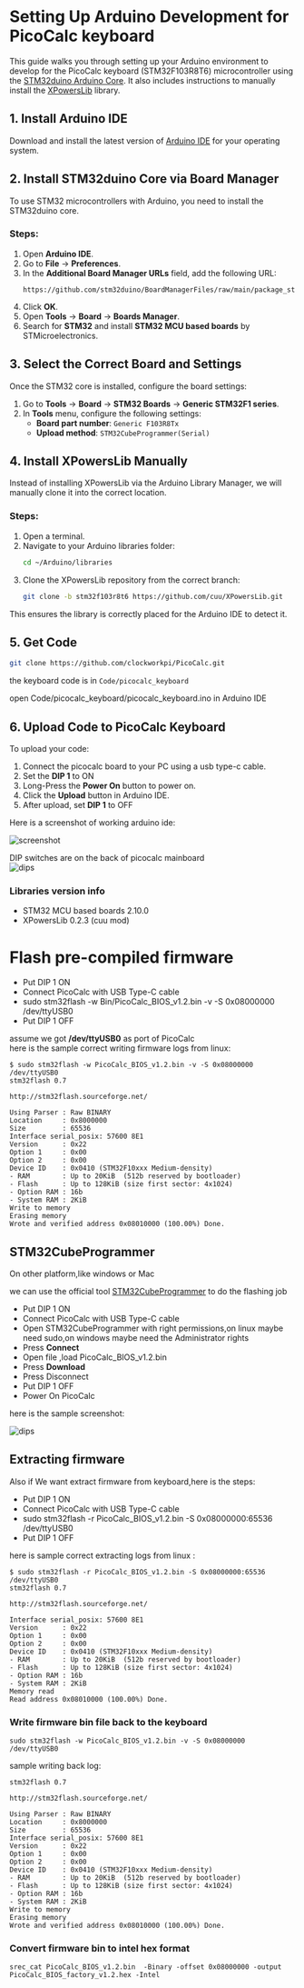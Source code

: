 # Setting Up Arduino Development for PicoCalc keyboard

This guide walks you through setting up your Arduino environment to develop for the PicoCalc keyboard (STM32F103R8T6) microcontroller using the [STM32duino Arduino Core](https://github.com/stm32duino/Arduino_Core_STM32). It also includes instructions to manually install the [XPowersLib](https://github.com/cuu/XPowersLib.git) library.

## 1. Install Arduino IDE
Download and install the latest version of [Arduino IDE](https://www.arduino.cc/en/software) for your operating system.

## 2. Install STM32duino Core via Board Manager
To use STM32 microcontrollers with Arduino, you need to install the STM32duino core.

### **Steps:**
1. Open **Arduino IDE**.
2. Go to **File** → **Preferences**.
3. In the **Additional Board Manager URLs** field, add the following URL:
   ```
   https://github.com/stm32duino/BoardManagerFiles/raw/main/package_stmicroelectronics_index.json
   ```
4. Click **OK**.
5. Open **Tools** → **Board** → **Boards Manager**.
6. Search for **STM32** and install **STM32 MCU based boards** by STMicroelectronics.

## 3. Select the Correct Board and Settings
Once the STM32 core is installed, configure the board settings:

1. Go to **Tools** → **Board** → **STM32 Boards** → **Generic STM32F1 series**.
2. In **Tools** menu, configure the following settings:
   - **Board part number**: `Generic F103R8Tx`
   - **Upload method**: `STM32CubeProgrammer(Serial)`

## 4. Install XPowersLib Manually
Instead of installing XPowersLib via the Arduino Library Manager, we will manually clone it into the correct location.

### **Steps:**
1. Open a terminal.
2. Navigate to your Arduino libraries folder:
   ```bash
   cd ~/Arduino/libraries
   ```
3. Clone the XPowersLib repository from the correct branch:
   ```bash
   git clone -b stm32f103r8t6 https://github.com/cuu/XPowersLib.git
   ```

This ensures the library is correctly placed for the Arduino IDE to detect it.

## 5. Get Code 
```bash
git clone https://github.com/clockworkpi/PicoCalc.git
```
the keyboard code is in `Code/picocalc_keyboard`

open Code/picocalc_keyboard/picocalc_keyboard.ino in Arduino IDE 


## 6. Upload Code to PicoCalc Keyboard
To upload your code:

1. Connect the picocalc board to your PC using a usb type-c cable.
2. Set the **DIP 1** to ON
3. Long-Press the **Power On** button to power on.
4. Click the **Upload** button in Arduino IDE.
5. After upload, set **DIP 1** to OFF

Here is a screenshot of working arduino ide:  

![screenshot](https://github.com/clockworkpi/PicoCalc/blob/master/wiki/picocalc_keyboard_arduino_ide_compile.png)

DIP switches are on the back of picocalc mainboard  
![dips](https://github.com/clockworkpi/PicoCalc/blob/master/wiki/picocalc_back_dip_switch.png)

### Libraries version info  

* STM32 MCU based boards 2.10.0
* XPowersLib 0.2.3 (cuu mod)


# Flash pre-compiled firmware 

- Put DIP 1 ON
- Connect PicoCalc with USB Type-C cable
- sudo stm32flash -w Bin/PicoCalc_BIOS_v1.2.bin -v -S 0x08000000 /dev/ttyUSB0
- Put DIP 1 OFF

assume we got **/dev/ttyUSB0** as port of PicoCalc   
here is the sample correct writing firmware logs from linux:   
```
$ sudo stm32flash -w PicoCalc_BIOS_v1.2.bin -v -S 0x08000000 /dev/ttyUSB0
stm32flash 0.7

http://stm32flash.sourceforge.net/

Using Parser : Raw BINARY
Location     : 0x8000000
Size         : 65536
Interface serial_posix: 57600 8E1
Version      : 0x22
Option 1     : 0x00
Option 2     : 0x00
Device ID    : 0x0410 (STM32F10xxx Medium-density)
- RAM        : Up to 20KiB  (512b reserved by bootloader)
- Flash      : Up to 128KiB (size first sector: 4x1024)
- Option RAM : 16b
- System RAM : 2KiB
Write to memory
Erasing memory
Wrote and verified address 0x08010000 (100.00%) Done.

```
## STM32CubeProgrammer
On other platform,like windows or Mac  

we can use the official tool [STM32CubeProgrammer](https://www.st.com/en/development-tools/stm32cubeprog.html) to do the flashing job  

- Put DIP 1 ON
- Connect PicoCalc with USB Type-C cable
- Open STM32CubeProgrammer with right permissions,on linux maybe need sudo,on windows maybe need the Administrator rights 
- Press **Connect**
- Open file ,load PicoCalc_BIOS_v1.2.bin
- Press **Download**
- Press Disconnect
- Put DIP 1 OFF
- Power On PicoCalc

here is the sample screenshot:  

![dips](https://github.com/clockworkpi/PicoCalc/blob/master/wiki/stm32cube_flash_kbd_firmware.png)


## Extracting firmware

Also if We want extract firmware from keyboard,here is the steps:  

- Put DIP 1 ON
- Connect PicoCalc with USB Type-C cable
- sudo stm32flash -r PicoCalc_BIOS_v1.2.bin -S 0x08000000:65536 /dev/ttyUSB0
- Put DIP 1 OFF

here is sample correct extracting logs from linux :  
```
$ sudo stm32flash -r PicoCalc_BIOS_v1.2.bin -S 0x08000000:65536 /dev/ttyUSB0
stm32flash 0.7

http://stm32flash.sourceforge.net/

Interface serial_posix: 57600 8E1
Version      : 0x22
Option 1     : 0x00
Option 2     : 0x00
Device ID    : 0x0410 (STM32F10xxx Medium-density)
- RAM        : Up to 20KiB  (512b reserved by bootloader)
- Flash      : Up to 128KiB (size first sector: 4x1024)
- Option RAM : 16b
- System RAM : 2KiB
Memory read
Read address 0x08010000 (100.00%) Done.
```

### Write firmware bin file back to the keyboard

```
sudo stm32flash -w PicoCalc_BIOS_v1.2.bin -v -S 0x08000000 /dev/ttyUSB0
```

sample writing back log: 
```
stm32flash 0.7

http://stm32flash.sourceforge.net/

Using Parser : Raw BINARY
Location     : 0x8000000
Size         : 65536
Interface serial_posix: 57600 8E1
Version      : 0x22
Option 1     : 0x00
Option 2     : 0x00
Device ID    : 0x0410 (STM32F10xxx Medium-density)
- RAM        : Up to 20KiB  (512b reserved by bootloader)
- Flash      : Up to 128KiB (size first sector: 4x1024)
- Option RAM : 16b
- System RAM : 2KiB
Write to memory
Erasing memory
Wrote and verified address 0x08010000 (100.00%) Done.
```

### Convert firmware bin to intel hex format
```
srec_cat PicoCalc_BIOS_v1.2.bin  -Binary -offset 0x08000000 -output PicoCalc_BIOS_factory_v1.2.hex -Intel
```





